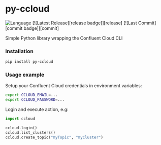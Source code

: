 # py-ccloud

![Language](https://img.shields.io/badge/language-python-green.svg)
[![Latest Release][release badge]][release]
[![Last Commit][commit badge]][commit]

Simple Python library wrapping the Confluent Cloud CLI

### Installation

```bash
pip install py-ccloud
```

### Usage example

Setup your Confluent Cloud credentials in environment variables:
```bash
export CCLOUD_EMAIL=...
export CCLOUD_PASSWORD=...
```

Login and execute action, e.g:
```python
import ccloud

ccloud.login()
ccloud.list_clusters()
ccloud.create_topic("myTopic", "myCluster")
```
